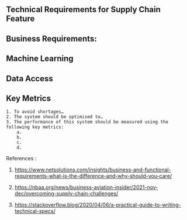 ## Technical Requirements for Supply Chain Feature

## Business Requirements:

## Machine Learning

## Data Access

## Key Metrics

    1. To avoid shortages…
    2. The system should be optimised to…
    3. The performance of this system should be measured using the following key metrics:
        a.
        b.
        c.
        d.

References :

1. https://www.netsolutions.com/insights/business-and-functional-requirements-what-is-the-difference-and-why-should-you-care/

2. https://nbaa.org/news/business-aviation-insider/2021-nov-dec/overcoming-supply-chain-challenges/

3. https://stackoverflow.blog/2020/04/06/a-practical-guide-to-writing-technical-specs/
